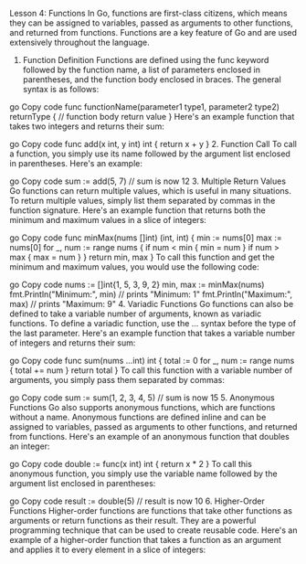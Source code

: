 Lesson 4: Functions
In Go, functions are first-class citizens, which means they can be assigned to variables, passed as arguments to other functions, and returned from functions. Functions are a key feature of Go and are used extensively throughout the language.

1. Function Definition
Functions are defined using the func keyword followed by the function name, a list of parameters enclosed in parentheses, and the function body enclosed in braces. The general syntax is as follows:

go
Copy code
func functionName(parameter1 type1, parameter2 type2) returnType {
    // function body
    return value
}
Here's an example function that takes two integers and returns their sum:

go
Copy code
func add(x int, y int) int {
    return x + y
}
2. Function Call
To call a function, you simply use its name followed by the argument list enclosed in parentheses. Here's an example:

go
Copy code
sum := add(5, 7) // sum is now 12
3. Multiple Return Values
Go functions can return multiple values, which is useful in many situations. To return multiple values, simply list them separated by commas in the function signature. Here's an example function that returns both the minimum and maximum values in a slice of integers:

go
Copy code
func minMax(nums []int) (int, int) {
    min := nums[0]
    max := nums[0]
    for _, num := range nums {
        if num < min {
            min = num
        }
        if num > max {
            max = num
        }
    }
    return min, max
}
To call this function and get the minimum and maximum values, you would use the following code:

go
Copy code
nums := []int{1, 5, 3, 9, 2}
min, max := minMax(nums)
fmt.Println("Minimum:", min) // prints "Minimum: 1"
fmt.Println("Maximum:", max) // prints "Maximum: 9"
4. Variadic Functions
Go functions can also be defined to take a variable number of arguments, known as variadic functions. To define a variadic function, use the ... syntax before the type of the last parameter. Here's an example function that takes a variable number of integers and returns their sum:

go
Copy code
func sum(nums ...int) int {
    total := 0
    for _, num := range nums {
        total += num
    }
    return total
}
To call this function with a variable number of arguments, you simply pass them separated by commas:

go
Copy code
sum := sum(1, 2, 3, 4, 5) // sum is now 15
5. Anonymous Functions
Go also supports anonymous functions, which are functions without a name. Anonymous functions are defined inline and can be assigned to variables, passed as arguments to other functions, and returned from functions. Here's an example of an anonymous function that doubles an integer:

go
Copy code
double := func(x int) int {
    return x * 2
}
To call this anonymous function, you simply use the variable name followed by the argument list enclosed in parentheses:

go
Copy code
result := double(5) // result is now 10
6. Higher-Order Functions
Higher-order functions are functions that take other functions as arguments or return functions as their result. They are a powerful programming technique that can be used to create reusable code. Here's an example of a higher-order function that takes a function as an argument and applies it to every element in a slice of integers: